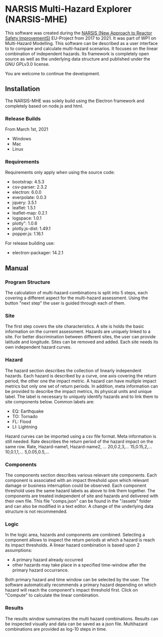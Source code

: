 # NARSIS Multi-Hazard Explorer (NARSIS-MHE)
This software was created during the [NARSIS (New Approach to Reactor Safety ImprovementS)](https://cordis.europa.eu/project/id/755439/de) EU-Project from 2017 to 2021. It was part of WP1 on Multi-Hazard Modelling. This software can be described as a user interface to to compare and calculate multi-hazard scenarios. It focuses on the linear combination of independent hazards. Its framework is completely open source as well as the underlying data structure and published under the GNU GPLv3.0 license. 

You are welcome to continue the development.

## Installation
The NARSIS-MHE was solely build using the Electron framework and completely based on node.js and html. 
### Release Builds
From March 1st, 2021
- Windows
- Mac
- Linux

### Requirements
Requirements only apply when using the source code:
- bootstrap: 4.5.3
- csv-parser: 2.3.2
- electron: 6.0.0
- everpolate: 0.0.3
- jquery: 3.5.1
- leaflet: 1.5.1
- leaflet-map: 0.2.1
- logspace: 1.0.1
- plotly": 1.0.6
- plotly.js-dist: 1.49.1
- popper.js: 1.16.1

For release building use:
- electron-packager: 14.2.1

## Manual
### Program Structure
The calculation of multi-hazard combinations is split into 5 steps, each covering a different aspect for the multi-hazard assessment. Using the button "next step" the user is guided through each of them. 

### Site
The first step covers the site characteristics. A site is holds the basic information on the current assessment. Hazards are uniquely linked to a site. For better discrimination between different sites, the user can provide latitude and longitude. Sites can be removed and added. Each site needs its own independent hazard curves. 

### Hazard
The hazard section describes the collection of linearly independent hazards. Each hazard is described by a curve, one axis covering the return period, the other one the impact metric. A hazard can have multiple impact metrics but only one set of return periods. In addition, meta information can be provided to describe the impact metrics, its physical units and unique label. The label is necessary to uniquely identify hazards and to link them to site components below. Common labels are:
- EQ: Earthquake
- TO: Tornado
- FL: Flood
- LI: Lightning

Hazard curves can be imported using a csv file format. Meta information is still needed. Rate describes the return period of the hazard impact on the same row. 
Rate, Hazard-name1, Hazard-name2, ...
20,0.2,3,...
15,0.15,2,...
10,0.1,1,...
5,0.05,0.5,...

### Components
The components section describes various relevant site components. Each component is associated with an impact threshold upon which relevant damage or business interruption could be observed. Each component threshold uses the same hazard labels as above to link them together. The components are treated independent of site and hazards and delivered with their own file. This file "comps.json" can be found in the "/assets" folder and can also be modified in a text editor. A change of the underlying data structure is not recommended. 

### Logic
In the logic area, hazards and components are combined. Selecting a component allows to inspect the return periods at which a hazard is reach its impact thresholds. 
A linear hazard combination is based upon 2 assumptions:
- A primary hazard already occurred
- other hazards may take place in a specified time-window after the primary hazard occurrance. 

Both primary hazard and time window can be selected by the user. The software automatically recommends a primary hazard depending on which hazard will reach the component's impact threshold first.
Click on "Compute" to calculate the linear combination.

### Results
The results window summarizes the multi hazard combinations. Results can be inspected visually and data can be saved as a json file. Multihazard combinations are provided as log-10 steps in time. 